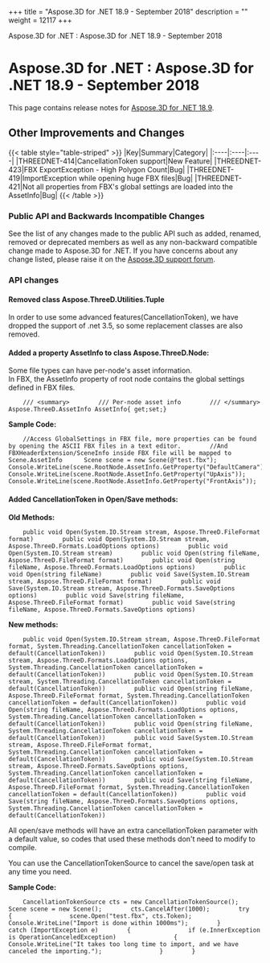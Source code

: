 +++
title = "Aspose.3D for .NET 18.9 - September 2018" 
description = "" 
weight = 12117 
+++

Aspose.3D for .NET : Aspose.3D for .NET 18.9 - September 2018  

# Aspose.3D for .NET : Aspose.3D for .NET 18.9 - September 2018


This page contains release notes for [Aspose.3D for .NET 18.9](https://www.nuget.org/packages/Aspose.3D/18.9.0).

## Other Improvements and Changes

{{< table style="table-striped" >}}
|Key|Summary|Category|
|:----|:----|:----|
|THREEDNET-414|CancellationToken support|New Feature|
|THREEDNET-423|FBX ExportException - High Polygon Count|Bug|
|THREEDNET-419|ImportException while opening huge FBX files|Bug|
|THREEDNET-421|Not all properties from FBX's global settings are loaded into the AssetInfo|Bug|
{{< /table >}}

### Public API and Backwards Incompatible Changes

See the list of any changes made to the public API such as added, renamed, removed or deprecated members as well as any non-backward compatible change made to Aspose.3D for .NET. If you have concerns about any change listed, please raise it on the [Aspose.3D support forum](https://forum.aspose.com/c/3d).

### API changes

#### Removed class Aspose.ThreeD.Utilities.Tuple  
  

In order to use some advanced features(CancellationToken), we have dropped the support of .net 3.5, so some replacement classes are also removed.

#### Added a property AssetInfo to class Aspose.ThreeD.Node:

Some file types can have per-node's asset information.  
In FBX, the AssetInfo property of root node contains the global settings defined in FBX files.

        /// <summary>        /// Per-node asset info        /// </summary>        Aspose.ThreeD.AssetInfo AssetInfo{ get;set;}

**Sample Code:**

        //Access GlobalSettings in FBX file, more properties can be found by opening the ASCII FBX files in a text editor.        //And FBXHeaderExtension/SceneInfo inside FBX file will be mapped to Scene.AssetInfo		Scene scene = new Scene(@"test.fbx");        Console.WriteLine(scene.RootNode.AssetInfo.GetProperty("DefaultCamera"));        Console.WriteLine(scene.RootNode.AssetInfo.GetProperty("UpAxis"));        Console.WriteLine(scene.RootNode.AssetInfo.GetProperty("FrontAxis"));

#### Added CancellationToken in Open/Save methods:

**Old Methods:**

		public void Open(System.IO.Stream stream, Aspose.ThreeD.FileFormat format)        public void Open(System.IO.Stream stream, Aspose.ThreeD.Formats.LoadOptions options)        public void Open(System.IO.Stream stream)        public void Open(string fileName, Aspose.ThreeD.FileFormat format)        public void Open(string fileName, Aspose.ThreeD.Formats.LoadOptions options)        public void Open(string fileName)        public void Save(System.IO.Stream stream, Aspose.ThreeD.FileFormat format)        public void Save(System.IO.Stream stream, Aspose.ThreeD.Formats.SaveOptions options)        public void Save(string fileName, Aspose.ThreeD.FileFormat format)        public void Save(string fileName, Aspose.ThreeD.Formats.SaveOptions options)

**New methods:**

        public void Open(System.IO.Stream stream, Aspose.ThreeD.FileFormat format, System.Threading.CancellationToken cancellationToken = default(CancellationToken))        public void Open(System.IO.Stream stream, Aspose.ThreeD.Formats.LoadOptions options, System.Threading.CancellationToken cancellationToken = default(CancellationToken))        public void Open(System.IO.Stream stream, System.Threading.CancellationToken cancellationToken = default(CancellationToken))        public void Open(string fileName, Aspose.ThreeD.FileFormat format, System.Threading.CancellationToken cancellationToken = default(CancellationToken))        public void Open(string fileName, Aspose.ThreeD.Formats.LoadOptions options, System.Threading.CancellationToken cancellationToken = default(CancellationToken))        public void Open(string fileName, System.Threading.CancellationToken cancellationToken = default(CancellationToken))        public void Save(System.IO.Stream stream, Aspose.ThreeD.FileFormat format, System.Threading.CancellationToken cancellationToken = default(CancellationToken))        public void Save(System.IO.Stream stream, Aspose.ThreeD.Formats.SaveOptions options, System.Threading.CancellationToken cancellationToken = default(CancellationToken))        public void Save(string fileName, Aspose.ThreeD.FileFormat format, System.Threading.CancellationToken cancellationToken = default(CancellationToken))        public void Save(string fileName, Aspose.ThreeD.Formats.SaveOptions options, System.Threading.CancellationToken cancellationToken = default(CancellationToken))

All open/save methods will have an extra cancellationToken parameter with a default value, so codes that used these methods don't need to modify to compile.

You can use the CancellationTokenSource to cancel the save/open task at any time you need.

**Sample Code:**

        CancellationTokenSource cts = new CancellationTokenSource();        Scene scene = new Scene();        cts.CancelAfter(1000);        try        {                scene.Open("test.fbx", cts.Token);                Console.WriteLine("Import is done within 1000ms");        }        catch (ImportException e)        {                if (e.InnerException is OperationCanceledException)                {                        Console.WriteLine("It takes too long time to import, and we have canceled the importing.");                }        }

